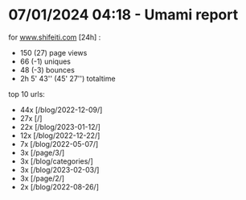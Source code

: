 # 07/01/2024 04:18 - Umami report
for www.shifeiti.com [24h] :

 - 150 (27) page views
 - 66 (-1) uniques
 - 48 (-3) bounces
 - 2h 5' 43'' (45' 27'') totaltime


top 10 urls:
 - 44x [/blog/2022-12-09/]
 - 27x [/]
 - 22x [/blog/2023-01-12/]
 - 12x [/blog/2022-12-22/]
 - 7x [/blog/2022-05-07/]
 - 3x [/page/3/]
 - 3x [/blog/categories/]
 - 3x [/blog/2023-02-03/]
 - 3x [/page/2/]
 - 2x [/blog/2022-08-26/]


